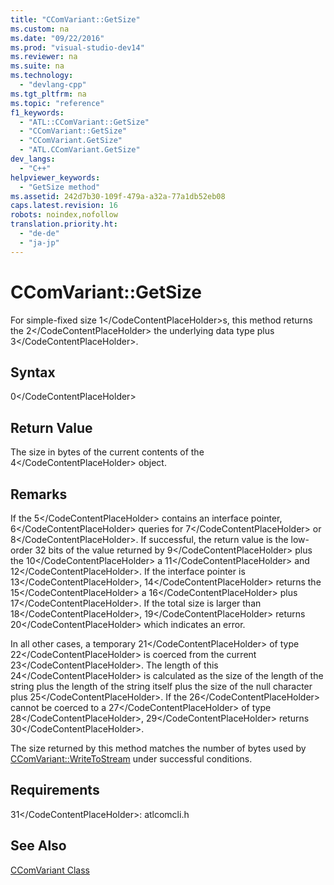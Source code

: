 ```yaml
---
title: "CComVariant::GetSize"
ms.custom: na
ms.date: "09/22/2016"
ms.prod: "visual-studio-dev14"
ms.reviewer: na
ms.suite: na
ms.technology: 
  - "devlang-cpp"
ms.tgt_pltfrm: na
ms.topic: "reference"
f1_keywords: 
  - "ATL::CComVariant::GetSize"
  - "CComVariant::GetSize"
  - "CComVariant.GetSize"
  - "ATL.CComVariant.GetSize"
dev_langs: 
  - "C++"
helpviewer_keywords: 
  - "GetSize method"
ms.assetid: 242d7b30-109f-479a-a32a-77a1db52eb08
caps.latest.revision: 16
robots: noindex,nofollow
translation.priority.ht: 
  - "de-de"
  - "ja-jp"
---
```

# CComVariant::GetSize
For simple-fixed size <CodeContentPlaceHolder>1\</CodeContentPlaceHolder>s, this method returns the <CodeContentPlaceHolder>2\</CodeContentPlaceHolder> the underlying data type plus <CodeContentPlaceHolder>3\</CodeContentPlaceHolder>.  
  
## Syntax  
  
<CodeContentPlaceHolder>0\</CodeContentPlaceHolder>  
## Return Value  
 The size in bytes of the current contents of the <CodeContentPlaceHolder>4\</CodeContentPlaceHolder> object.  
  
## Remarks  
 If the <CodeContentPlaceHolder>5\</CodeContentPlaceHolder> contains an interface pointer, <CodeContentPlaceHolder>6\</CodeContentPlaceHolder> queries for <CodeContentPlaceHolder>7\</CodeContentPlaceHolder> or <CodeContentPlaceHolder>8\</CodeContentPlaceHolder>. If successful, the return value is the low-order 32 bits of the value returned by <CodeContentPlaceHolder>9\</CodeContentPlaceHolder> plus the <CodeContentPlaceHolder>10\</CodeContentPlaceHolder> a <CodeContentPlaceHolder>11\</CodeContentPlaceHolder> and <CodeContentPlaceHolder>12\</CodeContentPlaceHolder>. If the interface pointer is <CodeContentPlaceHolder>13\</CodeContentPlaceHolder>, <CodeContentPlaceHolder>14\</CodeContentPlaceHolder> returns the <CodeContentPlaceHolder>15\</CodeContentPlaceHolder> a <CodeContentPlaceHolder>16\</CodeContentPlaceHolder> plus <CodeContentPlaceHolder>17\</CodeContentPlaceHolder>. If the total size is larger than <CodeContentPlaceHolder>18\</CodeContentPlaceHolder>, <CodeContentPlaceHolder>19\</CodeContentPlaceHolder> returns <CodeContentPlaceHolder>20\</CodeContentPlaceHolder> which indicates an error.  
  
 In all other cases, a temporary <CodeContentPlaceHolder>21\</CodeContentPlaceHolder> of type <CodeContentPlaceHolder>22\</CodeContentPlaceHolder> is coerced from the current <CodeContentPlaceHolder>23\</CodeContentPlaceHolder>. The length of this <CodeContentPlaceHolder>24\</CodeContentPlaceHolder> is calculated as the size of the length of the string plus the length of the string itself plus the size of the null character plus <CodeContentPlaceHolder>25\</CodeContentPlaceHolder>. If the <CodeContentPlaceHolder>26\</CodeContentPlaceHolder> cannot be coerced to a <CodeContentPlaceHolder>27\</CodeContentPlaceHolder> of type <CodeContentPlaceHolder>28\</CodeContentPlaceHolder>, <CodeContentPlaceHolder>29\</CodeContentPlaceHolder> returns <CodeContentPlaceHolder>30\</CodeContentPlaceHolder>.  
  
 The size returned by this method matches the number of bytes used by [CComVariant::WriteToStream](../vs140/ccomvariant--writetostream.md) under successful conditions.  
  
## Requirements  
 <CodeContentPlaceHolder>31\</CodeContentPlaceHolder>: atlcomcli.h  
  
## See Also  
 [CComVariant Class](../vs140/ccomvariant-class.md)